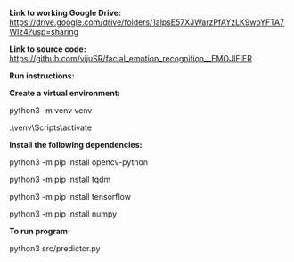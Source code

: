 **Link to working Google Drive:**
https://drive.google.com/drive/folders/1alpsE57XJWarzPfAYzLK9wbYFTA7Wlz4?usp=sharing

**Link to source code:**
https://github.com/vijuSR/facial_emotion_recognition__EMOJIFIER

**Run instructions:**

**Create a virtual environment:**

python3 -m venv venv    

.\venv\Scripts\activate 

**Install the following dependencies:**

python3 -m pip install opencv-python

python3 -m pip install tqdm

python3 -m pip install tensorflow

python3 -m pip install numpy

**To run program:**

python3 src/predictor.py
